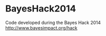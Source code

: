 BayesHack2014
=============

Code developed during the Bayes Hack 2014 http://www.bayesimpact.org/hack 
